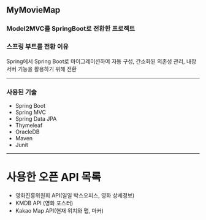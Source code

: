 ## MyMovieMap
### Model2MVC를 SpringBoot로 전환한 프로젝트

### 스프링 부트를 전환 이유
Spring에서 Spring Boot로 마이그레이션하여 자동 구성, 간소화된 의존성 관리, 내장 서버 기능을 활용하기 위해 전환

-------------------------------

### 사용된 기술
* Spring Boot
* Spring MVC
* Spring Data JPA
* Thymeleaf
* OracleDB
* Maven
* Junit
  
------------------------------
# 사용한 오픈 API 목록
* 영화진흥위원회 API(일일 박스오피스, 영화 상세정보)
* KMDB API (영화 포스터)
* Kakao Map API(현재 위치와 맵, 마커)
